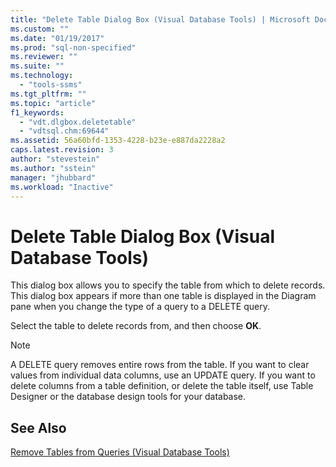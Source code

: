 ```yaml
---
title: "Delete Table Dialog Box (Visual Database Tools) | Microsoft Docs"
ms.custom: ""
ms.date: "01/19/2017"
ms.prod: "sql-non-specified"
ms.reviewer: ""
ms.suite: ""
ms.technology: 
  - "tools-ssms"
ms.tgt_pltfrm: ""
ms.topic: "article"
f1_keywords: 
  - "vdt.dlgbox.deletetable"
  - "vdtsql.chm:69644"
ms.assetid: 56a60bfd-1353-4228-b23e-e887da2228a2
caps.latest.revision: 3
author: "stevestein"
ms.author: "sstein"
manager: "jhubbard"
ms.workload: "Inactive"
---
```

# Delete Table Dialog Box (Visual Database Tools)
This dialog box allows you to specify the table from which to delete records. This dialog box appears if more than one table is displayed in the Diagram pane when you change the type of a query to a DELETE query.  
  
Select the table to delete records from, and then choose **OK**.  
  
> [!NOTE]  
> A DELETE query removes entire rows from the table. If you want to clear values from individual data columns, use an UPDATE query. If you want to delete columns from a table definition, or delete the table itself, use Table Designer or the database design tools for your database.  
  
## See Also  
[Remove Tables from Queries &#40;Visual Database Tools&#41;](../../ssms/visual-db-tools/remove-tables-from-queries-visual-database-tools.md)  
  
